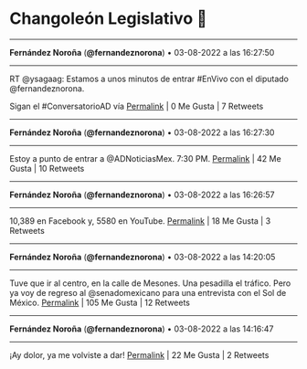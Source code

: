 # Changoleón Legislativo 🙈
*****
**Fernández Noroña** (**@fernandeznorona**) • 03-08-2022 a las 16:27:50
*****
RT @ysagaag: Estamos a unos minutos de entrar #EnVivo con el diputado @fernandeznorona. 


Sigan el #ConversatorioAD vía
[Permalink](https://twitter.com/fernandeznorona/status/1554987441420963843) | 0 Me Gusta | 7 Retweets
*****
**Fernández Noroña** (**@fernandeznorona**) • 03-08-2022 a las 16:27:30
*****
Estoy a punto de entrar a @ADNoticiasMex. 7:30 PM.
[Permalink](https://twitter.com/fernandeznorona/status/1554987354699481089) | 42 Me Gusta | 10 Retweets
*****
**Fernández Noroña** (**@fernandeznorona**) • 03-08-2022 a las 16:26:57
*****
10,389 en Facebook y, 5580 en YouTube.
[Permalink](https://twitter.com/fernandeznorona/status/1554987217822650372) | 18 Me Gusta | 3 Retweets
*****
**Fernández Noroña** (**@fernandeznorona**) • 03-08-2022 a las 14:20:05
*****
Tuve que ir al centro, en la calle de Mesones. Una pesadilla el tráfico. Pero ya voy de regreso al @senadomexicano para una entrevista con el Sol de México.
[Permalink](https://twitter.com/fernandeznorona/status/1554955288394039299) | 105 Me Gusta | 12 Retweets
*****
**Fernández Noroña** (**@fernandeznorona**) • 03-08-2022 a las 14:16:47
*****
¡Ay dolor, ya me volviste a dar!
[Permalink](https://twitter.com/fernandeznorona/status/1554954461025652743) | 22 Me Gusta | 2 Retweets